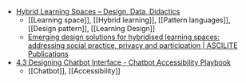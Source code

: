 - [Hybrid Learning Spaces – Design, Data, Didactics](https://hls-d3.iucc.ac.il/)
	- [[Learning space]], [[Hybrid learning]], [[Pattern languages]], [[Design pattern]], [[Learning Design]]
	- [Emerging design solutions for hybridised learning spaces: addressing social practice, privacy and participation | ASCILITE Publications](https://publications.ascilite.org/index.php/APUB/article/view/196)
- [4.3 Designing Chatbot Interface - Chatbot Accessibility Playbook](https://mitre.github.io/chatbot-accessibility-playbook/docs/4_3.html)
	- [[Chatbot]], [[Accessibility]]